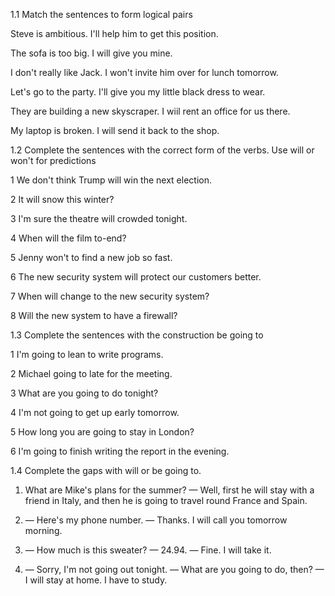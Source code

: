 1.1 Match the sentences to form logical pairs


Steve is ambitious. I'll help him to get this position.

The sofa is too big. I will give you mine.

I don't really like Jack. I won't invite him over for lunch tomorrow.

Let's go to the party. I'll give you my little black dress to wear.

They are building a new skyscraper. I wiil rent an office for us there.

My laptop is broken. I will send it back to the shop.



1.2 Complete the sentences with the correct form of the verbs. Use will or
won't for predictions


1 We don't think Trump will win the next election.

2 It will snow this winter?

3 I'm sure the theatre will crowded tonight.

4 When will the film to-end?

5 Jenny won't to find a new job so fast.

6 The new security system will protect our customers better.

7 When will change to the new security system?

8 Will the new system to have a firewall?



1.3 Complete the sentences with the construction be going to


1 I'm going to lean to write programs.

2 Michael going to late for the meeting.

3 What are you going to do tonight?

4 I'm not going to get up early tomorrow.

5 How long you are going to stay in London?

6 I'm going to finish writing the report in the evening.



1.4 Complete the gaps with will or be going to.


1. What are Mike's plans for the summer?
— Well, first he will stay with a friend in Italy, and then he is going to travel round France and Spain.

2. — Here's my phone number. — Thanks. I will call you tomorrow morning.

3. — How much is this sweater?
— 24.94. — Fine. I will take it.

4. — Sorry, I'm not going out tonight.
— What are you going to do, then?
— I will stay at home. I have to study.
